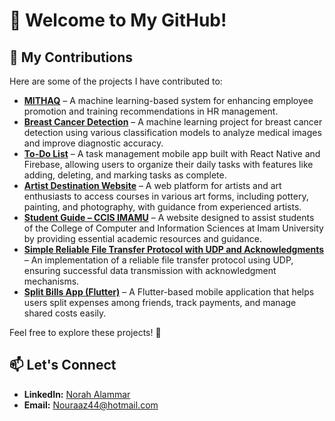 # 👋 Welcome to My GitHub!  

## 🚀 My Contributions  

Here are some of the projects I have contributed to:  

- [**MITHAQ**](https://github.com/Alhanouf23/MITHAQ.git) – A machine learning-based system for enhancing employee promotion and training recommendations in HR management. 
- [**Breast Cancer Detection**](https://github.com/wasanalowayed/breast-cancer-detection) – A machine learning project for breast cancer detection using various classification models to analyze medical images and improve diagnostic accuracy.  
- [**To-Do List**](https://github.com/wasanalowayed/To-do-list) – A task management mobile app built with React Native and Firebase, allowing users to organize their daily tasks with features like adding, deleting, and marking tasks as complete.  
- [**Artist Destination Website**](https://github.com/DalalMJ01/Cs346-artist-destination-website1) – A web platform for artists and art enthusiasts to access courses in various art forms, including pottery, painting, and photography, with guidance from experienced artists.  
- [**Student Guide – CCIS IMAMU**](https://github.com/wasanalowayed/student-guide-CCIS-IMAMU) – A website designed to assist students of the College of Computer and Information Sciences at Imam University by providing essential academic resources and guidance.  
- [**Simple Reliable File Transfer Protocol with UDP and Acknowledgments**](https://github.com/nouraa4/Simple-Reliable-File-Transfer-Protocol-with-UDP-and-Acknowledgments) – An implementation of a reliable file transfer protocol using UDP, ensuring successful data transmission with acknowledgment mechanisms.  
- [**Split Bills App (Flutter)**](https://github.com/nouraa4/flutter-Project) – A Flutter-based mobile application that helps users split expenses among friends, track payments, and manage shared costs easily.  

Feel free to explore these projects! 🚀  

## 📫 Let's Connect  
- **LinkedIn:** [Norah Alammar](https://www.linkedin.com/in/norah-alammar-880461213)  
- **Email:** [Nouraaz44@hotmail.com](mailto:Nouraaz44@hotmail.com)  